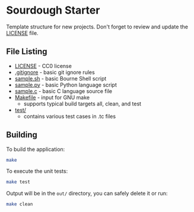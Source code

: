 # Sourdough Starter
Template structure for new projects.
Don't forget to review and update the [LICENSE](LICENSE) file.

## File Listing
* [LICENSE](LICENSE) - CC0 license
* [.gitignore](.gitignore) - basic git ignore rules
* [sample.sh](sample.sh) - basic Bourne Shell script
* [sample.py](sample.py) - basic Python language script
* [sample.c](sample.c) - basic C language source file
* [Makefile](Makefile) - input for GNU make
  - supports typical build targets all, clean, and test
* [test/](test)
  + contains various test cases in .tc files

## Building
To build the application:
```sh
make
```

To execute the unit tests:
```sh
make test
```

Output will be in the `out/` directory, you can safely delete it or run:
```sh
make clean
```

